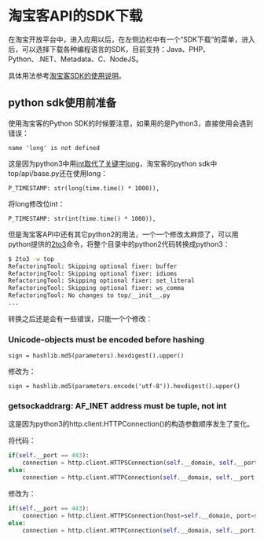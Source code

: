 <!-- toc -->
# 淘宝客API的SDK下载

在淘宝开放平台中，进入应用以后，在左侧边栏中有一个“SDK下载”的菜单，进入后，可以选择下载各种编程语言的SDK，目前支持：Java、PHP、Python、.NET、Metadata、C、NodeJS。

具体用法参考[淘宝客SDK的使用说明][1]。

## python sdk使用前准备

使用淘宝客的Python SDK的时候要注意，如果用的是Python3，直接使用会遇到错误：

```
name 'long' is not defined
```

这是因为python3中用[int取代了关键字long](https://stackoverflow.com/questions/14904814/nameerror-global-name-long-is-not-defined)，淘宝客的python sdk中top/api/base.py还在使用long：

```
P_TIMESTAMP: str(long(time.time() * 1000)),
```

将long修改位int：

```
P_TIMESTAMP: str(int(time.time() * 1000)),
```

但是淘宝客API中还有其它python2的用法，一个一个修改太麻烦了，可以用python提供的[2to3](https://docs.python.org/2/library/2to3.html)命令，将整个目录中的python2代码转换成python3：

```sh
$ 2to3 -w top
RefactoringTool: Skipping optional fixer: buffer
RefactoringTool: Skipping optional fixer: idioms
RefactoringTool: Skipping optional fixer: set_literal
RefactoringTool: Skipping optional fixer: ws_comma
RefactoringTool: No changes to top/__init__.py
...
```

转换之后还是会有一些错误，只能一个个修改：

### Unicode-objects must be encoded before hashing

```
sign = hashlib.md5(parameters).hexdigest().upper()
```

修改为：

```
sign = hashlib.md5(parameters.encode('utf-8')).hexdigest().upper()
```

### getsockaddrarg: AF_INET address must be tuple, not int

这是因为python3的http.client.HTTPConnection()的构造参数顺序发生了变化。

将代码：

```python
if(self.__port == 443):
	connection = http.client.HTTPSConnection(self.__domain, self.__port, None, None, False, timeout)
else:
	connection = http.client.HTTPConnection(self.__domain, self.__port, False, timeout)

```

修改为：

```python
if(self.__port == 443):
    connection = http.client.HTTPSConnection(host=self.__domain, port=self.__port, timeout=timeout)
else:
    connection = http.client.HTTPConnection(self.__domain, self.__port, timeout=timeout)
```

[1]: https://open.taobao.com/doc.htm?docId=101618&docType=1 "淘宝客SDK的使用说明"
